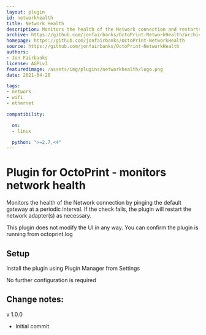 ```yaml
---
layout: plugin
id: networkhealth
title: Network Health
description: Monitors the health of the Network connection and restarts it if necessary
archive: https://github.com/jonfairbanks/OctoPrint-NetworkHealth/archive/master.zip
homepage: https://github.com/jonfairbanks/OctoPrint-NetworkHealth
source: https://github.com/jonfairbanks/OctoPrint-NetworkHealth
authors:
- Jon Fairbanks
license: AGPLv3
featuredimage: /assets/img/plugins/networkhealth/logo.png
date: 2021-04-20

tags:
- network
- wifi
- ethernet

compatibility:

  os:
  - linux

  python: ">=2.7,<4"
---
```


# Plugin for OctoPrint - monitors network health

Monitors the health of the Network connection by pinging the default gateway at a periodic interval. If the check fails, the plugin will restart the network adapter(s) as necessary.

This plugin does not modify the UI in any way. You can confirm the plugin is running from octoprint.log


## Setup

Install the plugin using Plugin Manager from Settings

No further configuration is required


## Change notes:
v 1.0.0
- Initial commit